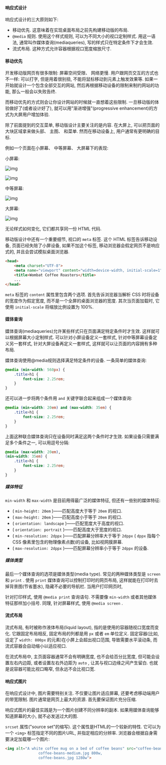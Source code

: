 #### 响应式设计

响应式设计的三大原则如下:

* 移动优先. 这意味着在实现桌面布局之前先构建移动版的布局.
* `@media` 规则. 使用这个样式规则, 可以为不同大小的视口定制样式. 用这一语法, 通常叫作媒体查询(mediaqueries), 写的样式只在特定条件下才会生效.
* 流式布局. 这种方式允许容器根据视口宽度缩放尺寸.

#### 移动优先

开发移动版网页有很多限制: 屏幕空间受限、 网络更慢. 用户跟网页交互的方式也不一样: 可以打字, 但是用着很别扭, 不能将鼠标移动到元素上触发效果等. 如果一开始就设计一个包含全部交互的网站, 然后再根据移动设备的限制来制约网站的功能, 那么一般会以失败告终. 

而移动优先的方式则会让你设计网站的时候就一直想着这些限制. 一旦移动版的体验做好了(或者设计好了), 就可以用"渐进增强"(progressive enhancement)的方式为大屏用户增加体验.

除了前面提到的交互菜单, 移动版设计主要关注的是内容. 在大屏上, 可以把页面的大块区域拿来做头部、 主图、 和菜单. 然而在移动设备上, 用户通常有更明确的目标.

例如一个页面在小屏幕、 中等屏幕、 大屏幕下的表现:

小屏幕:

![img](./image08/8.01.jpeg)

![img](./image08/8.02.jpeg)

中等屏幕:

![img](./image08/8.03.jpeg)

大屏幕:

![img](./image08/8.04.jpeg)

无论样式如何变化, 它们都共享同一份 HTML 代码.

移动版设计中还有一个重要细节, 视口的 `meta` 标签. 这个 HTML 标签告诉移动设备, 页面已经失陪了小屏设备, 如果不加这个标签, 移动浏览器会假定网页不是响应式的, 并且会尝试模拟桌面浏览器.

```HTML
<head>
    <meta charset="UTF-8">
    <meta name="viewport" content="width=device-width, initial-scale=1">
    <title>Wombat Coffee Roasters</title>
    ...
</head>
```

`meta` 标签的 `content` 属性里包含两个选项. 首先告诉浏览器当解析 CSS 时将设备的宽度作为假定宽度, 而不是一个全屏的桌面浏览器的宽度. 其次当页面加载时, 它使用 `initial-scale` 将缩放比例设置为 100%.

#### 媒体查询

媒体查询(mediaqueries)允许某些样式只在页面满足特定条件时才生效. 这样就可以根据屏幕大小定制样式. 可以针对小屏设备定义一套样式, 针对中等屏幕设备定义另一套样式, 针对大屏设备再定义一套样式, 这样就可以让页面的内容拥有多种布局.

媒体查询使用@media规则选择满足特定条件的设备. 一条简单的媒体查询:

```CSS
@media (min-width: 560px) {
    .title>h1 {
        font-size: 2.25rem;
    }
}
```

还可以进一步将两个条件用 `and` 关键字联合起来组成一个媒体查询:

```CSS
@media (min-width: 20em) and (max-width: 35em) {
    .title>h1 {
        font-size: 2.25rem;
    }
}
```

上面这种联合媒体查询只在设备同时满足这两个条件时才生效. 如果设备只需要满足多个条件之一, 可以用逗号分隔:

```CSS
@media (max-width: 20em),
(min-width: 35em) {
    .title>h1 {
        font-size: 2.25rem;
    }
}
```

##### 媒体特征

`min-width` 和 `max-width` 是目前用得最广泛的媒体特征, 但还有一些别的媒体特征:
* ( `min-height: 20em` )——匹配高度大于等于 `20em` 的视口.
* ( `max-height: 20em` )——匹配高度小于等于 `20em` 的视口.
* ( `orientation: landscape` )——匹配宽度大于高度的视口.
* ( `orientation: portrait` )——匹配高度大于宽度的视口.
* ( `min-resolution: 2dppx` )——匹配屏幕分辨率大于等于 `2dppx` ( `dppx` 指每个 CSS 像素里包含的物理像素点数)的设备, 比如视网膜屏幕.
* ( `max-resolution: 2dppx` )——匹配屏幕分辨率小于等于 `2dppx` 的设备.

##### 媒体类型

最后一个媒体查询的选项是媒体类型(media type). 常见的两种媒体类型是 `screen` 和 `print` . 使用 `print` 媒体查询可以控制打印时的网页布局, 这样就能在打印时去掉背景图(节省墨水), 隐藏不必要的导航栏. 当用户打印网页时, 

针对打印样式, 使用 `@media print` 查询语句. 不需要像 `min-width` 或者其他媒体特征那样加小括号. 同理, 针对屏幕样式, 使用 `@media screen` .

#### 流式布局

流式布局, 有时被称作液体布局(liquid layout), 指的是使用的容器随视口宽度而变化. 它跟固定布局相反, 固定布局的列都是用 `px` 或者 `em` 单位定义. 固定容器(比如, 设定了 `width: 800px` 的元素)在小屏上会超出视口范围, 导致需要水平滚动条, 而流式容器会自动缩小以适应视口.

在流式布局中, 主页面容器通常不会有明确宽度, 也不会给百分比宽度, 但可能会设置左右内边距, 或者设置左右外边距为 `auto` , 让其与视口边缘之间产生留白. 也就是说容器可能比视口略窄, 但永远不会比视口宽.

#### 响应式图片

在响应式设计中, 图片需要特别关注. 不仅要让图片适应屏幕, 还要考虑移动端用户的带宽限制. 图片通常是网页上最大的资源. 首先要保证图片充分压缩.

响应式图片的最佳实践是为一个图片创建不同分辨率的副本. 如果用媒体查询能够知道屏幕的大小, 就不必发送过大的图.

`srcset` 属性("source set"的缩写). 这个属性是HTML的一个较新的特性. 它可以为一个 `<img>` 标签指定不同的图片URL, 并指定相应的分辨率. 浏览器会根据自身需要决定加载哪一个图片:

```HTML
<img alt="A white coffee mug on a bed of coffee beans" src="coffee-beans-small.jpg" srcset="coffee-beans-small.jpg 560w,
               coffee-beans-medium.jpg 800w,
               coffee-beans.jpg 1280w">
```
